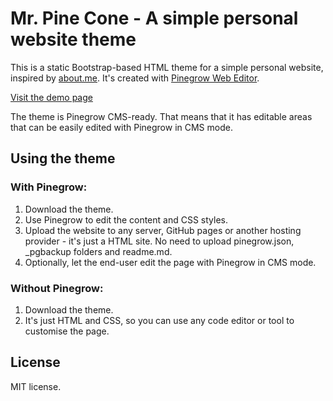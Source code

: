 Mr. Pine Cone - A simple personal website theme
========

This is a static Bootstrap-based HTML theme for a simple personal website, inspired by [about.me](http://about.me). It's created with [Pinegrow Web Editor](http://pinegrow.com).

[Visit the demo page](https://pinegrow.github.io/MrPineCone/)

The theme is Pinegrow CMS-ready. That means that it has editable areas that can be easily edited with Pinegrow in CMS mode.

Using the theme
-----

### With Pinegrow:

1. Download the theme.
2. Use Pinegrow to edit the content and CSS styles.
3. Upload the website to any server, GitHub pages or another hosting provider - it's just a HTML site. No need to upload pinegrow.json, _pgbackup folders and readme.md.
4. Optionally, let the end-user edit the page with Pinegrow in CMS mode.

### Without Pinegrow:

1. Download the theme.
2. It's just HTML and CSS, so you can use any code editor or tool to customise the page.

License
----
MIT license.
